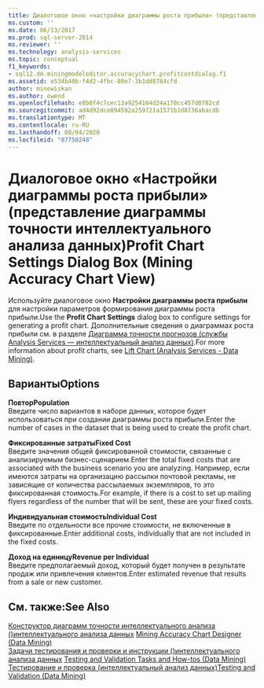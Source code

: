 ```yaml
---
title: Диалоговое окно «настройки диаграммы роста прибыли» (представление диаграммы точности интеллектуального анализа данных) | Документация Майкрософт
ms.custom: ''
ms.date: 06/13/2017
ms.prod: sql-server-2014
ms.reviewer: ''
ms.technology: analysis-services
ms.topic: conceptual
f1_keywords:
- sql12.dm.miningmodeleditor.accuracychart.profitcostdialog.f1
ms.assetid: e534b40b-f4d2-4fbc-80e7-3b1dd8784cfd
author: minewiskan
ms.author: owend
ms.openlocfilehash: e8b0f4c7cec13a9254164d24a170cc457d0782cd
ms.sourcegitcommit: ad4d92dce894592a259721a1571b1d8736abacdb
ms.translationtype: MT
ms.contentlocale: ru-RU
ms.lasthandoff: 08/04/2020
ms.locfileid: "87750248"
---
```

# <a name="profit-chart-settings-dialog-box-mining-accuracy-chart-view"></a><span data-ttu-id="5930f-102">Диалоговое окно «Настройки диаграммы роста прибыли» (представление диаграммы точности интеллектуального анализа данных)</span><span class="sxs-lookup"><span data-stu-id="5930f-102">Profit Chart Settings Dialog Box (Mining Accuracy Chart View)</span></span>
  <span data-ttu-id="5930f-103">Используйте диалоговое окно **Настройки диаграммы роста прибыли** для настройки параметров формирования диаграммы роста прибыли.</span><span class="sxs-lookup"><span data-stu-id="5930f-103">Use the **Profit Chart Settings** dialog box to configure settings for generating a profit chart.</span></span> <span data-ttu-id="5930f-104">Дополнительные сведения о диаграммах роста прибыли см. в разделе [Диаграмма точности прогнозов (службы Analysis Services — интеллектуальный анализ данных)](data-mining/lift-chart-analysis-services-data-mining.md).</span><span class="sxs-lookup"><span data-stu-id="5930f-104">For more information about profit charts, see [Lift Chart &#40;Analysis Services - Data Mining&#41;](data-mining/lift-chart-analysis-services-data-mining.md).</span></span>  
  
## <a name="options"></a><span data-ttu-id="5930f-105">Варианты</span><span class="sxs-lookup"><span data-stu-id="5930f-105">Options</span></span>  
 <span data-ttu-id="5930f-106">**Повтор**</span><span class="sxs-lookup"><span data-stu-id="5930f-106">**Population**</span></span>  
 <span data-ttu-id="5930f-107">Введите число вариантов в наборе данных, которое будет использоваться при создании диаграммы роста прибыли.</span><span class="sxs-lookup"><span data-stu-id="5930f-107">Enter the number of cases in the dataset that is being used to create the profit chart.</span></span>  
  
 <span data-ttu-id="5930f-108">**Фиксированные затраты**</span><span class="sxs-lookup"><span data-stu-id="5930f-108">**Fixed Cost**</span></span>  
 <span data-ttu-id="5930f-109">Введите значения общей фиксированной стоимости, связанные с анализируемым бизнес-сценарием.</span><span class="sxs-lookup"><span data-stu-id="5930f-109">Enter the total fixed costs that are associated with the business scenario you are analyzing.</span></span> <span data-ttu-id="5930f-110">Например, если имеются затраты на организацию рассылки почтовой рекламы, не зависящие от количества рассылаемых экземпляров, то это фиксированная стоимость.</span><span class="sxs-lookup"><span data-stu-id="5930f-110">For example, if there is a cost to set up mailing flyers regardless of the number that will be sent, these are your fixed costs.</span></span>  
  
 <span data-ttu-id="5930f-111">**Индивидуальная стоимость**</span><span class="sxs-lookup"><span data-stu-id="5930f-111">**Individual Cost**</span></span>  
 <span data-ttu-id="5930f-112">Введите по отдельности все прочие стоимости, не включенные в фиксированные.</span><span class="sxs-lookup"><span data-stu-id="5930f-112">Enter additional costs, individually that are not included in the fixed costs.</span></span>  
  
 <span data-ttu-id="5930f-113">**Доход на единицу**</span><span class="sxs-lookup"><span data-stu-id="5930f-113">**Revenue per Individual**</span></span>  
 <span data-ttu-id="5930f-114">Введите предполагаемый доход, который будет получен в результате продаж или привлечения клиентов.</span><span class="sxs-lookup"><span data-stu-id="5930f-114">Enter estimated revenue that results from a sale or new customer.</span></span>  
  
## <a name="see-also"></a><span data-ttu-id="5930f-115">См. также:</span><span class="sxs-lookup"><span data-stu-id="5930f-115">See Also</span></span>  
 <span data-ttu-id="5930f-116">[Конструктор диаграмм точности интеллектуального анализа &#40;&#41;интеллектуального анализа данных](mining-accuracy-chart-designer-data-mining.md) </span><span class="sxs-lookup"><span data-stu-id="5930f-116">[Mining Accuracy Chart Designer &#40;Data Mining&#41;](mining-accuracy-chart-designer-data-mining.md) </span></span>  
 <span data-ttu-id="5930f-117">[Задачи тестирования и проверки и инструкции &#40;&#41;интеллектуального анализа данных](data-mining/testing-and-validation-tasks-and-how-tos-data-mining.md) </span><span class="sxs-lookup"><span data-stu-id="5930f-117">[Testing and Validation Tasks and How-tos &#40;Data Mining&#41;](data-mining/testing-and-validation-tasks-and-how-tos-data-mining.md) </span></span>  
 [<span data-ttu-id="5930f-118">Тестирование и проверка (интеллектуальный анализ данных)</span><span class="sxs-lookup"><span data-stu-id="5930f-118">Testing and Validation &#40;Data Mining&#41;</span></span>](data-mining/testing-and-validation-data-mining.md)  
  
  
